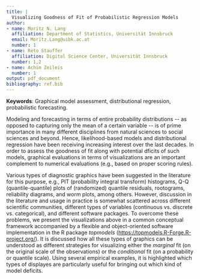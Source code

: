 ```yaml
---
title: |
  Visualizing Goodness of Fit of Probabilistic Regression Models 
author:
- name: Moritz N. Lang
  affiliation: Department of Statistics, Universität Innsbruck
  email: Moritz.Lang@uibk.ac.at
  number: 1
- name: Reto Stauffer
  affiliation: Digital Science Center, Universität Innsbruck
  number: 1,2
- name: Achim Zeileis
  number: 1 
output: pdf_document
bibliography: ref.bib
---
```


**Keywords**: Graphical model assessment, distributional regression, probabilistic forecasting.

Modeling and forecasting in terms of entire probability distributions -- as
opposed to capturing only the mean of a certain variable -- is of prime
importance in many different disciplines from natural sciences to social
sciences and beyond. Hence, likelihood-based models and distributional
regression have been receiving increasing interest over the last decades. In
order to assess the goodness of fit along with potential dficits of such models,
graphical evaluations in terms of visualizations are an important complement to
numerical evaluations (e.g., based on proper scoring rules).

Various types of diagnostic graphics have been suggested in the literature for this
purpose, e.g., PIT (probability integral transform) histograms, Q-Q
(quantile-quantile) plots of (randomized) quantile residuals, rootograms,
reliability diagrams, and worm plots, among others. However, discussion in the
literature and usage in practice is somewhat scattered across different
scientific communities, different types of variables (continuous vs. discrete
vs. categorical), and different software packages. To overcome these problems,
we present the visualizations above in a common conceptual framework accompanied
by a flexible and object-oriented software implementation in the R package
_topmodels_ (https://topmodels.R-Forge.R-project.org/). It is discussed how
all these types of graphics can be understood as different strategies for visualizing
either the _marginal_ fit (on the original scale of the observations) or the
_conditional_ fit (on a probability or quantile scale). Using several empirical
examples, it is highlighted which types of displayes are particularly useful
for bringing out which kind of model deficits.
